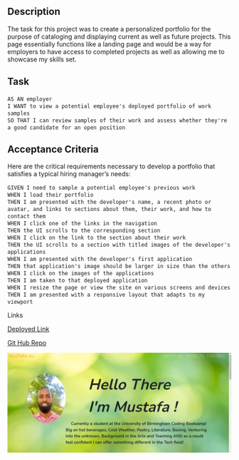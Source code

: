 ## Description

The task for this project was to create a personalized portfolio for the purpose of cataloging and displaying current as well as future projects. This page essentially functions like a landing page and would be a way for employers to have access to completed projects as well as allowing me to showcase my skills set.


## Task

```
AS AN employer
I WANT to view a potential employee's deployed portfolio of work samples
SO THAT I can review samples of their work and assess whether they're a good candidate for an open position
```


## Acceptance Criteria

Here are the critical requirements necessary to develop a portfolio that satisfies a typical hiring manager’s needs:

```
GIVEN I need to sample a potential employee's previous work
WHEN I load their portfolio
THEN I am presented with the developer's name, a recent photo or avatar, and links to sections about them, their work, and how to contact them
WHEN I click one of the links in the navigation
THEN the UI scrolls to the corresponding section
WHEN I click on the link to the section about their work
THEN the UI scrolls to a section with titled images of the developer's applications
WHEN I am presented with the developer's first application
THEN that application's image should be larger in size than the others
WHEN I click on the images of the applications
THEN I am taken to that deployed application
WHEN I resize the page or view the site on various screens and devices
THEN I am presented with a responsive layout that adapts to my viewport
```

Links


[Deployed Link](https://mus-ali1.github.io/Professional-Portfolio/)

[Git Hub Repo](https://github.com/mus-ali1/Professional-Portfolio)

![website image](./assets/Images/landing-page.png)